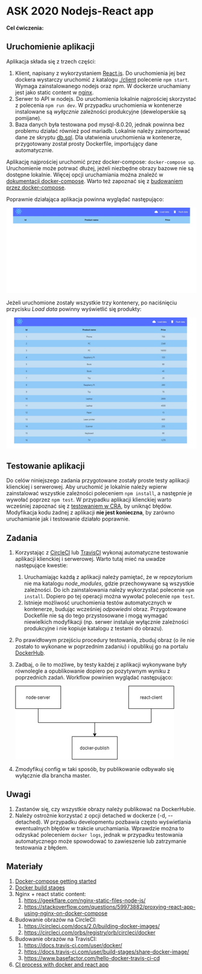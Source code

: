 # ASK 2020 Nodejs-React app
**Cel ćwiczenia:**

## Uruchomienie aplikacji
Aplikacja składa się z trzech części:
1. Klient, napisany z wykorzystaniem [React.js](https://reactjs.org/). Do uruchomienia jej bez dockera wystarczy uruchomić z katalogu [./client](./client) polecenie `npm start`. Wymaga zainstalowanego nodejs oraz npm. W dockerze uruchamiany jest jako static content w [nginx](https://www.nginx.com/).
2. Serwer to API w nodejs. Do uruchomienia lokalnie najprościej skorzystać z polecenia `npm run dev`. W przypadku uruchomienia w kontenerze instalowane są _wyłącznie_ zależności produkcyjne (deweloperskie są pomijane).
3. Baza danych była testowana pod mysql-8.0.20, jednak powinna bez problemu działać również pod mariadb. Lokalnie należy zaimportować dane ze skryptu [db.sql](db/db.sql). Dla ułatwienia uruchomienia w kontenerze, przygotowany został prosty Dockerfile, importujący dane automatycznie.

Aplikację najprościej uruchomić przez docker-compose: `docker-compose up`. Uruchomienie może potrwać dłużej, jeżeli niezbędne obrazy bazowe nie są dostępne lokalnie. Więcej opcji uruchamiania można znaleźć w [dokumentacji docker-compose](https://docs.docker.com/compose/reference/up/). Warto też zapoznać się z [budowaniem przez docker-compose](https://docs.docker.com/compose/reference/build/).

Poprawnie działająca aplikacja powinna wyglądać następująco:

![App before data fetching](./res/ui-empty.jpg)

Jeżeli uruchomione zostały wszystkie trzy kontenery, po naciśnięciu przycisku _Load data_ powinny wyświetlić się produkty:

![App with data](./res/ui-full.jpg)

## Testowanie aplikacji
Do celów niniejszego zadania przygotowane zostały proste testy aplikacji klienckiej i serwerowej. Aby uruchomić je lokalnie należy wpierw zainstalować wszystkie zależności poleceniem `npm install`, a następnie je wywołać poprzez `npm test`. W przypadku aplikacji klienckiej warto wcześniej zapoznać się z [testowaniem w CRA](https://create-react-app.dev/docs/running-tests), by uniknąć błędów. Modyfikacja kodu żadnej z aplikacji **nie jest konieczna**, by zarówno uruchamianie jak i testowanie działało poprawnie.

## Zadania
1. Korzystając z [CircleCI](https://circleci.com/) lub [TravisCI](https://travis-ci.org/) wykonaj automatyczne testowanie aplikacji klienckiej i serwerowej. Warto tutaj mieć na uwadze następujące kwestie:
    1. Uruchamiając każdą z aplikacji należy pamiętać, że w repozytorium nie ma katalogu *node_modules*, gdzie przechowywane są wszystkie zależności. Do ich zainstalowania należy wykorzystać polecenie `npm install`. Dopiero po tej operacji można wywołać polecenie `npm test`.
    2. Istnieje możliwość uruchomienia testów automatycznych w kontenerze, budując wcześniej _odpowiedni_ obraz. Przygotowane Dockefile nie są do tego przystosowane i mogą wymagać niewielkich modyfikacji (np. serwer instaluje wyłącznie zależności produkcyjne i nie kopiuje katalogu z testami do obrazu).
2. Po prawidłowym przejściu procedury testowania, zbuduj obraz (o ile nie zostało to wykonane w poprzednim zadaniu) i opublikuj go na portalu [DockerHub](https://hub.docker.com/).
3. Zadbaj, o ile to możliwe, by testy każdej z aplikacji wykonywane były równolegle a opublikowanie dopiero po pozytywnym wyniku z poprzednich zadań. Workflow powinien wyglądać następująco:

    ![CI workflow](./res/workflow.jpg)
4. Zmodyfikuj config w taki sposób, by publikowanie odbywało się wyłącznie dla brancha master.

## Uwagi
1. Zastanów się, czy wszystkie obrazy należy publikować na DockerHubie.
2. Należy ostrożnie korzystać z opcji detached w dockerze (-d, --detached). W przypadku developmentu pozbawia często wyświetlania ewentualnych błędów w trakcie uruchamiania. Wprawdzie można to odzyskać poleceniem `docker logs`, jednak w przypadku testowania automatycznego może spowodować to zawieszenie lub zatrzymanie testowania z błędem.

## Materiały
1. [Docker-compose getting started](https://docs.docker.com/compose/gettingstarted/)
2. [Docker build stages](https://medium.com/@tonistiigi/advanced-multi-stage-build-patterns-6f741b852fae)
3. Nginx + react static content:
    1. https://geekflare.com/nginx-static-files-node-js/
    2. https://stackoverflow.com/questions/59973882/proxying-react-app-using-nginx-on-docker-compose
4. Budowanie obrazów na CircleCI:
    1. https://circleci.com/docs/2.0/building-docker-images/
    2. https://circleci.com/orbs/registry/orb/circleci/docker
5. Budowanie obrazów na TravisCI:
    1. https://docs.travis-ci.com/user/docker/
    2. https://docs.travis-ci.com/user/build-stages/share-docker-image/
    3. https://www.basefactor.com/hello-docker-travis-ci-cd
6. [CI process with docker and react app](https://medium.com/swlh/an-example-ci-process-for-react-apps-with-docker-2247171a218)

